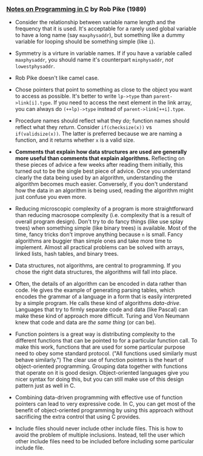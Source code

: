 ### [Notes on Programming in C](http://doc.cat-v.org/bell_labs/pikestyle) by Rob Pike (1989)

- Consider the relationship between variable name length and the frequency that it is used. It's acceptable for a rarely used global variable to have a long name (say `maxphysaddr`), but something like a dummy variable for looping should be something simple (like `i`).

- Symmetry is a virture in variable names. If if you have a variable called `maxphysaddr`, you should name it's counterpart `minphysaddr`, *not* `lowestphysaddr`.

- Rob Pike doesn't like camel case.

- Chose pointers that point to something as close to the object you want to access as possible. It's better to write `lp->type` than `parent->link[i].type`. If you need to access the next element in the link array, you can always do `(++lp)->type` instead of `parent->link[++i].type`.

- Procedure names should reflect what they *do*; function names should reflect what they *return*. Consider `if(checksize(x))` vs `if(validsize(x))`. The latter is preferred because we are naming a function, and it returns whether `x` is a valid size.

- **Comments that explain how data structures are used are generally more useful than comments that explain algorithms.** Reflecting on these pieces of advice a few weeks after reading them initially, this turned out to be the single best piece of advice. Once you understand clearly the data being used by an algorithm, understanding the algorithm becomes much easier. Conversely, if you don't understand how the data in an algorithm is being used, reading the algorithm might just confuse you even more.

- Reducing microscopic complexity of a program is more straightforward than reducing macrosope complexity (i.e. complexity that is a result of overall program design). Don't try to do fancy things (like use splay trees) when something simple (like binary trees) is available. Most of the time, fancy tricks don't improve anything because `n` is small. Fancy algorithms are buggier than simple ones and take more time to implement. Almost all practical problems can be solved with arrays, linked lists, hash tables, and binary trees.

- Data structures, not algorithms, are central to programming. If you chose the right data structures, the algorithms will fall into place.

- Often, the details of an algorithm can be encoded in data rather than code. He gives the example of generating parsing tables, which encodes the grammar of a language in a form that is easily interpreted by a simple program. He calls these kind of algorithms *data-drive*. Languages that try to firmly separate code and data (like Pascal) can make these kind of approach more difficult. Turing and Von Neumann knew that code and data are *the same thing* (or can be).

- Function pointers is a great way is distributing complexity to the different functions that can be pointed to for a particular function call. To make this work, functions that are used for some particular purpose need to obey some standard protocol. ("All functions used similarly must behave similarly.") The clear use of function pointers is the heart of object-oriented programming. Grouping data together with functions that operate on it is good design. Object-oriented languages give you nicer syntax for doing this, but you can still make use of this design pattern just as well in C.

- Combining data-driven programming with effective use of function pointers can lead to very expressive code. In C, you can get most of the benefit of object-oriented programming by using this approach without sacrificing the extra control that using C provides.

- Include files should never include other include files. This is how to avoid the problem of multiple inclusions. Instead, tell the user which other include files need to be included before including some particular include file.
